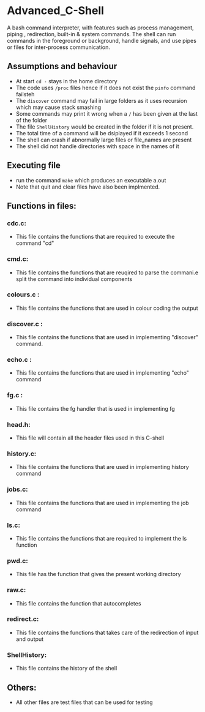 # Advanced_C-Shell

A bash command interpreter, with features such as process management, piping , redirection, built-in &
system commands. The shell can run commands in the foreground or background, handle signals, and use pipes or files
for inter-process communication.

## Assumptions and behaviour
* At start ``` cd - ``` stays in the home directory
* The code uses ``` /proc ``` files hence if it does not exist the ``` pinfo ``` command failsteh
* The ``` discover ``` command may fail in large folders as it uses recursion which may cause stack smashing
* Some commands may print it wrong when a ```/``` has been given at the last of the folder
* The file ```ShellHistory``` would be created in the folder if it is not present.
* The total time of a command will be dsiplayed if it exceeds 1 second
* The shell can crash if abnormally large files or file_names are present
* The shell did not handle directories with space in the names of it

## Executing file
* run the command ``` make ``` which produces an executable a.out
* Note that quit and clear files have also been implmented.


## Functions in files:
### cdc.c:
* This file contains the functions that are required to execute the command "cd"

### cmd.c:
* This file contains the functions that are reuqired to parse the commani.e split the command into individual components

### colours.c :
* This file contains the functions that are used in colour coding the output

### discover.c :
* This file contains the functions that are used in implementing "discover" command. 

### echo.c :
* This file contains the functions that are used in implementing "echo" command

### fg.c :
* This file contains the fg handler that is used in implementing fg

### head.h:
* This file will contain all the header files used in this C-shell

### history.c:
* This file contains the functions that are used in implementing history command

### jobs.c:
* This file contains the functions that are used in implementing the job command

### ls.c:
* This file contains the functions that are required to implement the ls function

### pwd.c:
* This file has the function that gives the present working directory

### raw.c:
* This file contains the function that autocompletes

### redirect.c:
* This file contains the functions that takes care of the redirection of input and output

### ShellHistory:
* This file contains the history of the shell

## Others:
* All other files are test files that can be used for testing
